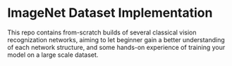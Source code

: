 # ImageNet Dataset Implementation

This repo contains from-scratch builds of several classical vision recognization networks, aiming to let beginner gain a better understanding of each network structure, and some hands-on experience of training your model on a large scale dataset.


